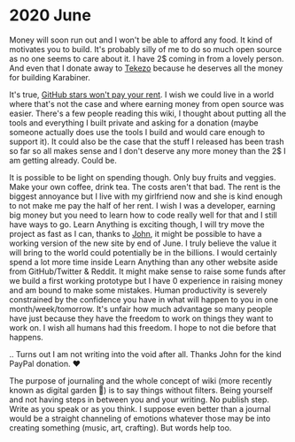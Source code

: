 # 2020 June

Money will soon run out and I won't be able to afford any food. It kind of motivates you to build. It's probably silly of me to do so much open source as no one seems to care about it. I have 2\$ coming in from a lovely person. And even that I donate away to [Tekezo](https://github.com/tekezo) because he deserves all the money for building Karabiner.

It's true, [GitHub stars won't pay your rent](https://medium.com/@kitze/github-stars-wont-pay-your-rent-8b348e12baed). I wish we could live in a world where that's not the case and where earning money from open source was easier. There's a few people reading this wiki, I thought about putting all the tools and everything I built private and asking for a donation (maybe someone actually does use the tools I build and would care enough to support it). It could also be the case that the stuff I released has been trash so far so all makes sense and I don't deserve any more money than the 2\$ I am getting already. Could be.

It is possible to be light on spending though. Only buy fruits and veggies. Make your own coffee, drink tea. The costs aren't that bad. The rent is the biggest annoyance but I live with my girlfriend now and she is kind enough to not make me pay the half of her rent. I wish I was a developer, earning big money but you need to learn how to code really well for that and I still have ways to go. Learn Anything is exciting though, I will try move the project as fast as I can, thanks to [John](https://github.com/jletey), it might be possible to have a working version of the new site by end of June. I truly believe the value it will bring to the world could potentially be in the billions. I would certainly spend a lot more time inside Learn Anything than any other website aside from GitHub/Twitter & Reddit. It might make sense to raise some funds after we build a first working prototype but I have 0 experience in raising money and am bound to make some mistakes. Human productivity is severely constrained by the confidence you have in what will happen to you in one month/week/tomorrow. It's unfair how much advantage so many people have just because they have the freedom to work on things they want to work on. I wish all humans had this freedom. I hope to not die before that happens.

.. Turns out I am not writing into the void after all. Thanks John for the kind PayPal donation. ❤️

The purpose of journaling and the whole concept of wiki (more recently known as digital garden 🌱) is to say things without filters. Being yourself and not having steps in between you and your writing. No publish step. Write as you speak or as you think. I suppose even better than a journal would be a straight channeling of emotions whatever those may be into creating something (music, art, crafting). But words help too.
